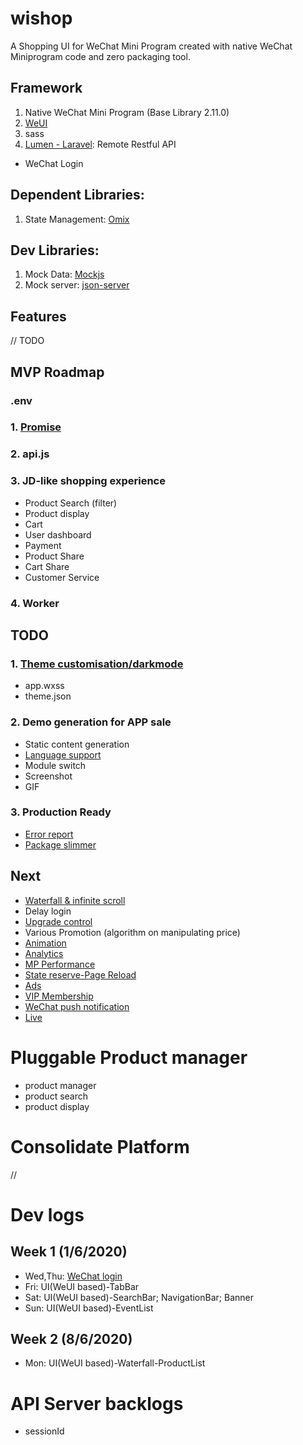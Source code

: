 # wishop

A Shopping UI for WeChat Mini Program
created with native WeChat Miniprogram code and zero packaging tool.

## Framework

1. Native WeChat Mini Program (Base Library 2.11.0)
2. [WeUI](https://developers.weixin.qq.com/miniprogram/dev/extended/weui/)
3. sass
4. [Lumen - Laravel](https://lumen.laravel.com/docs/7.x): Remote Restful API
- WeChat Login

## Dependent Libraries:

1. State Management: [Omix](https://github.com/Tencent/omi/tree/master/packages/omix)

## Dev Libraries:

1. Mock Data: [Mockjs](https://github.com/nuysoft/Mock)
2. Mock server: [json-server](https://github.com/typicode/json-server)

## Features
// TODO

## MVP Roadmap

### .env

### 1. [Promise](https://developers.weixin.qq.com/miniprogram/dev/extended/utils/api-promise.html)
### 2. api.js
### 3. JD-like shopping experience
- Product Search (filter)
- Product display
- Cart
- User dashboard
- Payment
- Product Share
- Cart Share
- Customer Service
### 4. Worker

## TODO

### 1. [Theme customisation/darkmode](https://developers.weixin.qq.com/miniprogram/dev/framework/ability/darkmode.html#%E5%8F%98%E9%87%8F%E9%85%8D%E7%BD%AE%E6%96%87%E4%BB%B6-theme-json)

- app.wxss
- theme.json

### 2. Demo generation for APP sale

- Static content generation
- [Language support](https://developers.weixin.qq.com/miniprogram/dev/extended/utils/miniprogram-i18n/quickstart.html)
- Module switch
- Screenshot
- GIF

### 3. Production Ready
- [Error report](https://developers.weixin.qq.com/miniprogram/dev/framework/realtimelog/)
- [Package slimmer](https://github.com/wechat-miniprogram/miniprogram-slim)

## Next
- [Waterfall & infinite scroll](https://mp.weixin.qq.com/s/ZFVpNbmLEtZimZRxFD0Eow)
- Delay login
- [Upgrade control](https://developers.weixin.qq.com/miniprogram/dev/framework/runtime/update-mechanism.html)
- Various Promotion (algorithm on manipulating price)
- [Animation](https://developers.weixin.qq.com/miniprogram/dev/extended/utils/lottie.html)
- [Analytics](https://developers.weixin.qq.com/miniprogram/dev/framework/open-ability/data-analysis.html)
- [MP Performance](https://developers.weixin.qq.com/miniprogram/dev/framework/performanceReport/)
- [State reserve-Page Reload ](https://developers.weixin.qq.com/miniprogram/dev/framework/runtime/operating-mechanism.html)
- [Ads](https://wximg.qq.com/wxp/pdftool/get.html?post_id=851)
- [VIP Membership](https://developers.weixin.qq.com/miniprogram/dev/framework/open-ability/card/card.html)
- [WeChat push notification](https://developers.weixin.qq.com/miniprogram/dev/framework/open-ability/subscribe-message.html)
- [Live](https://developers.weixin.qq.com/miniprogram/dev/framework/liveplayer/live-player-plugin.html)

# Pluggable Product manager
- product manager
- product search
- product display

# Consolidate Platform
//


# Dev logs
## Week 1 (1/6/2020)
- Wed,Thu: [WeChat login](https://developers.weixin.qq.com/community/develop/article/doc/000e0e173b85a85013397236c5bc13)
- Fri: UI(WeUI based)-TabBar
- Sat: UI(WeUI based)-SearchBar; NavigationBar; Banner
- Sun: UI(WeUI based)-EventList

## Week 2 (8/6/2020)
- Mon: UI(WeUI based)-Waterfall-ProductList

# API Server backlogs
- sessionId